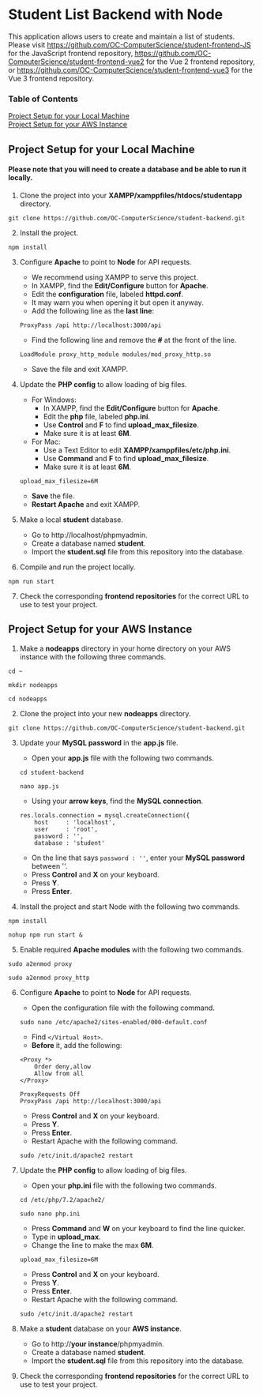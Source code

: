 # Student List Backend with Node

This application allows users to create and maintain a list of students. Please visit
https://github.com/OC-ComputerScience/student-frontend-JS for the JavaScript frontend repository,
https://github.com/OC-ComputerScience/student-frontend-vue2 for the Vue 2 frontend repository, or https://github.com/OC-ComputerScience/student-frontend-vue3 for the Vue 3 frontend repository.

### Table of Contents
[Project Setup for your Local Machine](#project-setup-for-your-local-machine)</br>
[Project Setup for your AWS Instance](#project-setup-for-your-aws-instance)

## Project Setup for your Local Machine

#### Please note that you will need to create a database and be able to run it locally.

1. Clone the project into your **XAMPP/xamppfiles/htdocs/studentapp** directory.
```
git clone https://github.com/OC-ComputerScience/student-backend.git
```

2. Install the project.
```
npm install
```
3. Configure **Apache** to point to **Node** for API requests.
    - We recommend using XAMPP to serve this project.
    - In XAMPP, find the **Edit/Configure** button for **Apache**.
    - Edit the **configuration** file, labeled **httpd.conf**. 
    - It may warn you when opening it but open it anyway.
    - Add the following line as the **last line**:
    
    ```
    ProxyPass /api http://localhost:3000/api
    ```

    - Find the following line and remove the **#** at the front of the line.
    
    ```
    LoadModule proxy_http_module modules/mod_proxy_http.so
    ```
    
    - Save the file and exit XAMPP.

4. Update the **PHP config** to allow loading of big files. 
    - For Windows:
         - In XAMPP, find the **Edit/Configure** button for **Apache**.
         - Edit the **php** file, labeled **php.ini**. 
         - Use **Control** and **F** to find **upload_max_filesize**.
         - Make sure it is at least **6M**.
    - For Mac:
         - Use a Text Editor to edit **XAMPP/xamppfiles/etc/php.ini**.
         - Use **Command** and **F** to find **upload_max_filesize**.
         - Make sure it is at least **6M**.
     ```
     upload_max_filesize=6M
     ```
     - **Save** the file.
     - **Restart Apache** and exit XAMPP.

5. Make a local **student** database.
    - Go to http://localhost/phpmyadmin.
    - Create a database named **student**.
    - Import the **student.sql** file from this repository into the database.

6. Compile and run the project locally.
```
npm run start
```

7. Check the corresponding **frontend repositories** for the correct URL to use to test your project.

## Project Setup for your AWS Instance
1. Make a **nodeapps** directory in your home directory on your AWS instance with the following three commands.

```
cd ~
```

```
mkdir nodeapps
```

```
cd nodeapps
```

2. Clone the project into your new **nodeapps** directory.
```
git clone https://github.com/OC-ComputerScience/student-backend.git
```

3. Update your **MySQL password** in the **app.js** file.
    - Open your **app.js** file with the following two commands.

    ```
    cd student-backend
    ```

    ```
    nano app.js
    ```

    - Using your **arrow keys**, find the **MySQL connection**.
    
    ```
    res.locals.connection = mysql.createConnection({
        host     : 'localhost',
        user     : 'root',
        password : '',
        database : 'student'
    ```
    
    - On the line that says `password : ''`, enter your **MySQL password** between ''.
    - Press **Control** and **X** on your keyboard.
    - Press **Y**.
    - Press **Enter**.

4. Install the project and start Node with the following two commands.
```
npm install
```

```
nohup npm run start &
```

5. Enable required **Apache modules** with the following two commands.
```
sudo a2enmod proxy
```

```
sudo a2enmod proxy_http
```

6. Configure **Apache** to point to **Node** for API requests.
    - Open the configuration file with the following command.

    ```
    sudo nano /etc/apache2/sites-enabled/000-default.conf
    ```

    - Find `</Virtual Host>`.
    - **Before** it, add the following:

    ```
    <Proxy *>
        Order deny,allow
        Allow from all
    </Proxy>

    ProxyRequests Off
    ProxyPass /api http://localhost:3000/api
    ```
    
    - Press **Control** and **X** on your keyboard.
    - Press **Y**.
    - Press **Enter**.
    - Restart Apache with the following command.

    ```
    sudo /etc/init.d/apache2 restart
    ```

7. Update the **PHP config** to allow loading of big files. 
    - Open your **php.ini** file with the following two commands.

    ```
    cd /etc/php/7.2/apache2/
    ```

    ```
    sudo nano php.ini
    ```

    - Press **Command** and **W** on your keyboard to find the line quicker.
    - Type in **upload_max**.
    - Change the line to make the max **6M**.
     ```
     upload_max_filesize=6M
     ```
     
    - Press **Control** and **X** on your keyboard.
    - Press **Y**.
    - Press **Enter**.
    - Restart Apache with the following command.

    ```
    sudo /etc/init.d/apache2 restart
    ```

8. Make a **student** database on your **AWS instance**.
    - Go to http://**your instance**/phpmyadmin.
    - Create a database named **student**.
    - Import the **student.sql** file from this repository into the database.

9. Check the corresponding **frontend repositories** for the correct URL to use to test your project.
